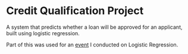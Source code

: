 # Credit Qualification Project

A system that predicts whether a loan will be approved for an applicant, built using logistic regression. 

Part of this was used for an [event](https://www.youtube.com/watch?v=b-VP7Dd7OHQ) I conducted on Logistic Regression.
